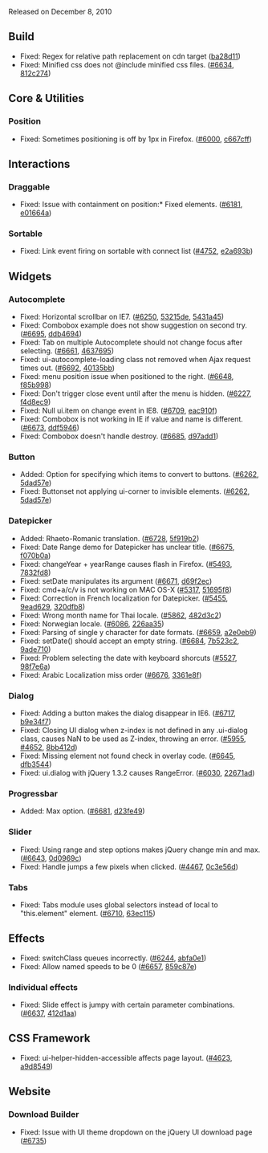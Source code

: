 <script>{
	"title": "jQuery UI 1.8.7 Changelog"
}</script>

Released on December 8, 2010

## Build

* Fixed: Regex for relative path replacement on cdn target ([ba28d11](http://github.com/jquery/jquery-ui/commit/ba28d11391c64f5e2edd15c5bbc0b11757bdbcda))
* Fixed: Minified css does not @include minified css files. ([#6634](http://bugs.jqueryui.com/ticket/6634), [812c274](http://github.com/jquery/jquery-ui/commit/812c274a3376c4fee4d9705628a629d185bc86a9))

## Core &amp; Utilities

### Position

* Fixed: Sometimes positioning is off by 1px in Firefox. ([#6000](http://bugs.jqueryui.com/ticket/6000), [c667cff](http://github.com/jquery/jquery-ui/commit/c667cff22d8ef352b81338e2834379678fb2dd27))

## Interactions

### Draggable

* Fixed: Issue with containment on position:* Fixed elements. ([#6181](http://bugs.jqueryui.com/ticket/6181), [e01664a](http://github.com/jquery/jquery-ui/commit/e01664a3820c185636a3fe7099e93e68091d24fd))

### Sortable

* Fixed: Link event firing on sortable with connect list ([#4752](http://bugs.jqueryui.com/ticket/4752), [e2a693b](http://github.com/jquery/jquery-ui/commit/e2a693ba78be5a8d9bbe0b55e48d82860a1bbdc3))

## Widgets

### Autocomplete

* Fixed: Horizontal scrollbar on IE7. ([#6250](http://bugs.jqueryui.com/ticket/6250), [53215de](http://github.com/jquery/jquery-ui/commit/53215ded4a6618e054011e546c77cf63381e04be), [5431a45](http://github.com/jquery/jquery-ui/commit/5431a4553a5fb55395ddeebe2a9297e869b8271d))
* Fixed: Combobox example does not show suggestion on second try. ([#6695](http://bugs.jqueryui.com/ticket/6695), [ddb4694](http://github.com/jquery/jquery-ui/commit/ddb4694cc1b4edcbff6a2abedccde027e47dcbc3))
* Fixed: Tab on multiple Autocomplete should not change focus after selecting. ([#6661](http://bugs.jqueryui.com/ticket/6661), [4637695](http://github.com/jquery/jquery-ui/commit/46376958940fa7823c2e5ef4fb15b87c7d2f47db))
* Fixed: ui-autocomplete-loading class not removed when Ajax request times out. ([#6692](http://bugs.jqueryui.com/ticket/6692), [40135bb](http://github.com/jquery/jquery-ui/commit/40135bb09130a56aabc0d185b62a597cb45df0dc))
* Fixed: menu position issue when positioned to the right. ([#6648](http://bugs.jqueryui.com/ticket/6648), [f85b998](http://github.com/jquery/jquery-ui/commit/f85b998f44e68860c633e467fe6427e52f91282c))
* Fixed: Don't trigger close event until after the menu is hidden. ([#6227](http://bugs.jqueryui.com/ticket/6227), [f4d8ec9](http://github.com/jquery/jquery-ui/commit/f4d8ec9159b84718051b257715b97d22fba936e7))
* Fixed: Null ui.item on change event in IE8. ([#6709](http://bugs.jqueryui.com/ticket/6709), [eac910f](http://github.com/jquery/jquery-ui/commit/eac910f3157af42c7fcd2230aaff8508974ecc9a))
* Fixed: Combobox is not working in IE if value and name is different. ([#6673](http://bugs.jqueryui.com/ticket/6673), [ddf5946](http://github.com/jquery/jquery-ui/commit/ddf59462af7fb986bb06c0b6d0101086b0702f5b))
* Fixed: Combobox doesn't handle destroy. ([#6685](http://bugs.jqueryui.com/ticket/6685), [d97add1](http://github.com/jquery/jquery-ui/commit/d97add11b08227b3cbde76c2e93fe50c42a27123))

### Button

* Added: Option for specifying which items to convert to buttons. ([#6262](http://bugs.jqueryui.com/ticket/6262), [5dad57e](http://github.com/jquery/jquery-ui/commit/5dad57e3c2001b6c644e3c39798198bc34fa1e5d))
* Fixed: Buttonset not applying ui-corner to invisible elements. ([#6262](http://bugs.jqueryui.com/ticket/6262), [5dad57e](http://github.com/jquery/jquery-ui/commit/5dad57e3c2001b6c644e3c39798198bc34fa1e5d))

### Datepicker

* Added: Rhaeto-Romanic translation. ([#6728](http://bugs.jqueryui.com/ticket/6728), [5f919b2](http://github.com/jquery/jquery-ui/commit/5f919b2421618fb80e6aa6ac05273c6bd2f153b7))
* Fixed: Date Range demo for Datepicker has unclear title. ([#6675](http://bugs.jqueryui.com/ticket/6675), [f070b0a](http://github.com/jquery/jquery-ui/commit/f070b0a24b7f44b69edfdcd790fd5b72883c11ae))
* Fixed: changeYear + yearRange causes flash in Firefox. ([#5493](http://bugs.jqueryui.com/ticket/5493), [7832fd8](http://github.com/jquery/jquery-ui/commit/7832fd8e9c59c6cdc2465bb039c12c87fca85b5d))
* Fixed: setDate manipulates its argument ([#6671](http://bugs.jqueryui.com/ticket/6671), [d69f2ec](http://github.com/jquery/jquery-ui/commit/d69f2ecb1273f382d83b13c349a8c76b17bee2a6))
* Fixed: cmd+a/c/v is not working on MAC OS-X ([#5317](http://bugs.jqueryui.com/ticket/5317), [51695f8](http://github.com/jquery/jquery-ui/commit/51695f82c8c0017d3853b36bdadec5c8253648fb))
* Fixed: Correction in French localization for Datepicker. ([#5455](http://bugs.jqueryui.com/ticket/5455), [9ead629](http://github.com/jquery/jquery-ui/commit/9ead629c2cdd2689028f3a7ebb258aa41ab47afb), [320dfb8](http://github.com/jquery/jquery-ui/commit/320dfb86790571358db4a46d5b9d2a8278cf6024))
* Fixed: Wrong month name for Thai locale. ([#5862](http://bugs.jqueryui.com/ticket/5862), [482d3c2](http://github.com/jquery/jquery-ui/commit/482d3c25613c43a301ca6597aeea30ecb37e00e8))
* Fixed: Norwegian locale. ([#6086](http://bugs.jqueryui.com/ticket/6086), [226aa35](http://github.com/jquery/jquery-ui/commit/226aa35e39c2a72e3c013f6f7b62e0fe67dff7ae))
* Fixed: Parsing of single y character for date formats. ([#6659](http://bugs.jqueryui.com/ticket/6659), [a2e0eb9](http://github.com/jquery/jquery-ui/commit/a2e0eb920aaa41e6248e1a2f7d013997ba4f421f))
* Fixed: setDate() should accept an empty string. ([#6684](http://bugs.jqueryui.com/ticket/6684), [7b523c2](http://github.com/jquery/jquery-ui/commit/7b523c2ec144fb0f4e39ad1c593453058fd3fb3a), [9ade710](http://github.com/jquery/jquery-ui/commit/9ade71071a54fba328a429e608757e8d984b052e))
* Fixed: Problem selecting the date with keyboard shorcuts ([#5527](http://bugs.jqueryui.com/ticket/5527), [98f7e6a](http://github.com/jquery/jquery-ui/commit/98f7e6a8d615772fbddbf185241d087a95e5e121))
* Fixed: Arabic Localization miss order ([#6676](http://bugs.jqueryui.com/ticket/6676), [3361e8f](http://github.com/jquery/jquery-ui/commit/3361e8fe9d94792c399654312d0ee2cf2c8cfe73))

### Dialog

* Fixed: Adding a button makes the dialog disappear in IE6. ([#6717](http://bugs.jqueryui.com/ticket/6717), [b9e34f7](http://github.com/jquery/jquery-ui/commit/b9e34f726a89fc9edb3b05d4a53b8081c6c6d80f))
* Fixed: Closing UI dialog when z-index is not defined in any .ui-dialog class, causes NaN to be used as Z-index, throwing an error. ([#5955](http://bugs.jqueryui.com/ticket/5955), [#4652](http://bugs.jqueryui.com/ticket/4652), [8bb412d](http://github.com/jquery/jquery-ui/commit/8bb412dd4a09d66d0f4a5456410a647e3db38bcc))
* Fixed: Missing element not found check in overlay code. ([#6645](http://bugs.jqueryui.com/ticket/6645), [dfb3544](http://github.com/jquery/jquery-ui/commit/dfb35442975a95c91f6c28188fad021714d7098b))
* Fixed: ui.dialog with jQuery 1.3.2 causes RangeError. ([#6030](http://bugs.jqueryui.com/ticket/6030), [22671ad](http://github.com/jquery/jquery-ui/commit/22671ad4f8e3e2e921c27bd2933fa088950abf2f))

### Progressbar

* Added: Max option. ([#6681](http://bugs.jqueryui.com/ticket/6681), [d23fe49](http://github.com/jquery/jquery-ui/commit/d23fe49ae814f677fedd55cddd97768bddeffa12))

### Slider

* Fixed: Using range and step options makes jQuery change min and max. ([#6643](http://bugs.jqueryui.com/ticket/6643), [0d0969c](http://github.com/jquery/jquery-ui/commit/0d0969ca2b6ad5c8937313cc3868d8a21335d748))
* Fixed: Handle jumps a few pixels when clicked. ([#4467](http://bugs.jqueryui.com/ticket/4467), [0c3e56d](http://github.com/jquery/jquery-ui/commit/0c3e56dd7d82e889ffabc606fd66d47f3e2d27c8))

### Tabs

* Fixed: Tabs module uses global selectors instead of local to "this.element" element. ([#6710](http://bugs.jqueryui.com/ticket/6710), [63ec115](http://github.com/jquery/jquery-ui/commit/63ec1152d810a80596b195301ee3d2cd3d6a1776))

## Effects

* Fixed: switchClass queues incorrectly. ([#6244](http://bugs.jqueryui.com/ticket/6244), [abfa0e1](http://github.com/jquery/jquery-ui/commit/abfa0e1e951b74548f9441a7ba44325d8c4d55b7))
* Fixed: Allow named speeds to be 0 ([#6657](http://bugs.jqueryui.com/ticket/6657), [859c87e](http://github.com/jquery/jquery-ui/commit/859c87e6d92813c7d99c2ceeaad0ded766c820ea))

### Individual effects

* Fixed: Slide effect is jumpy with certain parameter combinations. ([#6637](http://bugs.jqueryui.com/ticket/6637), [412d1aa](http://github.com/jquery/jquery-ui/commit/412d1aa1c9ac0a8a933710fef6d233a061fb9d13))

## CSS Framework

* Fixed: ui-helper-hidden-accessible affects page layout. ([#4623](http://bugs.jqueryui.com/ticket/4623), [a9d8549](http://github.com/jquery/jquery-ui/commit/a9d854967f0175b4c4b8a48c76a71d0fd1028680))

## Website

### Download Builder

* Fixed: Issue with UI theme dropdown on the jQuery UI download page ([#6735](http://bugs.jqueryui.com/ticket/6735))
